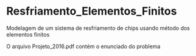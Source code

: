 # Resfriamento_Elementos_Finitos
Modelagem de um sistema de resfriamento de chips usando método dos elementos finitos

O arquivo Projeto_2016.pdf contém o enunciado do problema
